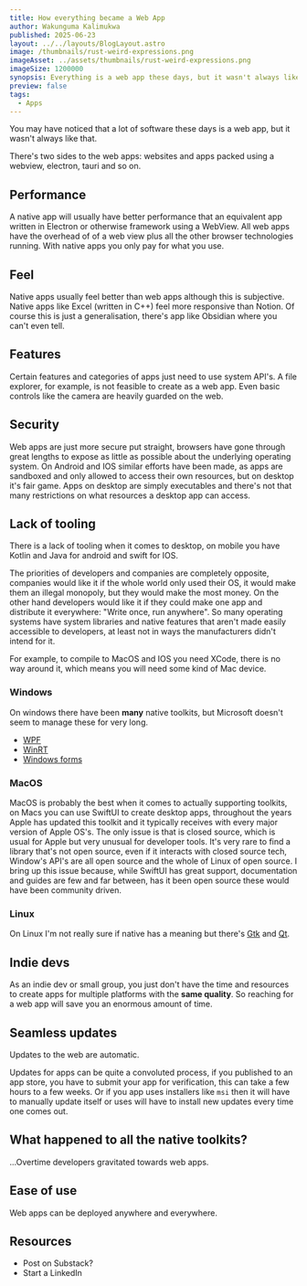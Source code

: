 ```yaml
---
title: How everything became a Web App
author: Wakunguma Kalimukwa
published: 2025-06-23
layout: ../../layouts/BlogLayout.astro
image: /thumbnails/rust-weird-expressions.png
imageAsset: ../assets/thumbnails/rust-weird-expressions.png
imageSize: 1200000
synopsis: Everything is a web app these days, but it wasn't always like that.
preview: false
tags:
  - Apps
---
```


You may have noticed that a lot of software these days is a web app, but it wasn't always like that.

There's two sides to the web apps: websites and apps packed using a webview, electron, tauri and so on.


## Performance
A native app will usually have better performance that an equivalent app written in Electron or otherwise framework using a WebView. All web apps have the overhead of of a web view plus all the other browser technologies running. With native apps you only pay for what you use.

## Feel
Native apps usually feel better than web apps although this is subjective. Native apps like Excel (written in C++) feel more responsive than Notion. Of course this is just a generalisation, there's app like Obsidian where you can't even tell.

## Features
Certain features and categories of apps just need to use system API's. A file explorer, for example, is not feasible to create as a web app. Even basic controls like the camera are heavily guarded on the web.

## Security
Web apps are just more secure put straight, browsers have gone through great lengths to expose as little as possible about the underlying operating system. On Android and IOS similar efforts have been made, as apps are sandboxed and only allowed to access their own resources, but on desktop it's fair game. Apps on desktop are simply executables and there's not that many
restrictions on what resources a desktop app can access.

## Lack of tooling

There is a lack of tooling when it comes to desktop, on mobile you have Kotlin and Java for android and swift for IOS.

The priorities of developers and companies are completely opposite, companies would like it if the whole world only used their OS, it would make them an illegal monopoly, but they would make the most money. On the other hand developers would like it if they could make one app and distribute it everywhere: "Write once, run anywhere". So many operating systems have system libraries and native features that aren't made easily accessible to developers, at least not in ways the manufacturers didn't intend for it.

For example, to compile to MacOS and IOS you need XCode, there is no way around it, which means you will need some kind of Mac device.


### Windows
On windows there have been **many** native toolkits, but Microsoft doesn't seem to manage these for very long.

- [WPF](https://learn.microsoft.com/en-us/dotnet/desktop/wpf/overview/)
- [WinRT](https://learn.microsoft.com/en-us/windows/apps/develop/platform/csharp-winrt/)
- [Windows forms](https://learn.microsoft.com/en-us/dotnet/desktop/winforms/overview/)

### MacOS
MacOS is probably the best when it comes to actually supporting toolkits, on Macs you can use SwiftUI to create desktop apps, throughout the years Apple has updated this toolkit and it typically receives with every major version of Apple OS's. The only issue is that is closed source, which is usual for Apple but very unusual for developer tools. It's very rare to find a library that's not open source, even if it interacts with closed source tech, Window's API's are all open source and the whole of Linux of open source. I bring up this issue because, while SwiftUI has great support, documentation and guides are few and far between, has it been open source these would have been community driven.

### Linux
On Linux I'm not really sure if native has a meaning but there's
[Gtk](https://docs.gtk.org/gtk4/) and [Qt](https://www.qt.io/).

## Indie devs
As an indie dev or small group, you just don't have the time and resources to create apps for multiple platforms with the **same quality**. So reaching for a web app will save you an enormous amount of time.

## Seamless updates
Updates to the web are automatic.

Updates for apps can be quite a convoluted process, if you published to an app store, you have to submit your app for verification, this can take a few hours to a few weeks. Or if you app uses installers like `msi` then it will have to manually update itself or uses will have to install new updates every time one comes out.

## What happened to all the native toolkits?


...Overtime developers gravitated towards web apps.



## Ease of use
Web apps can be deployed anywhere and everywhere.

## Resources
- Post on Substack?
- Start a LinkedIn
